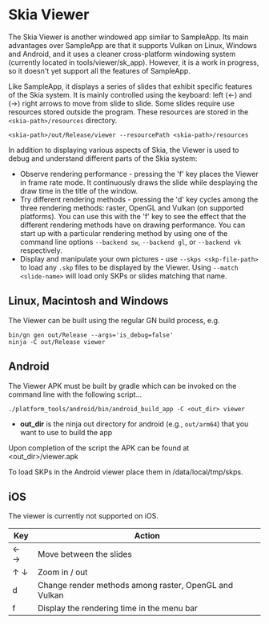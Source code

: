 Skia Viewer
==========================
The Skia Viewer is another windowed app similar to SampleApp. Its main advantages over SampleApp are that it supports Vulkan on Linux, Windows and Android, and it uses a cleaner cross-platform windowing system (currently located in tools/viewer/sk_app). However, it is a work in progress, so it doesn't yet support all the features of SampleApp.

Like SampleApp, it displays a series of slides that exhibit specific features of the Skia system. It is mainly controlled using the keyboard: left (&#x2190;) and (&#x2192;) right arrows to move from slide to slide. Some slides require use resources stored outside the program. These resources are stored in the `<skia-path>/resources` directory.

`<skia-path>/out/Release/viewer --resourcePath <skia-path>/resources`

In addition to displaying various aspects of Skia, the Viewer is used to debug and understand different parts of the Skia system:

* Observe rendering performance - pressing the 'f' key places the Viewer in frame rate mode. It continuously draws the slide while desplaying the draw time in the title of the window.
* Try different rendering methods - pressing the 'd' key cycles among the three rendering methods: raster, OpenGL and Vulkan (on supported platforms). You can use this with the 'f' key to see the effect that the different rendering methods have on drawing performance. You can start up with a particular rendering method by using one of the command line options `--backend sw`, `--backend gl`, or `--backend vk` respectively.
* Display and manipulate your own pictures - use `--skps <skp-file-path>` to load any `.skp` files to be displayed by the Viewer. Using `--match <slide-name>` will load only SKPs or slides matching that name.

Linux, Macintosh and Windows
----------------------------

The Viewer can be built using the regular GN build process, e.g.

    bin/gn gen out/Release --args='is_debug=false'
    ninja -C out/Release viewer

Android
-------
The Viewer APK must be built by gradle which can be invoked on the command line with the following script...

    ./platform_tools/android/bin/android_build_app -C <out_dir> viewer

*   **out_dir** is the ninja out directory for android (e.g., `out/arm64`) that you want to use to
build the app

Upon completion of the script the APK can be found at <out_dir>/viewer.apk

To load SKPs in the Android viewer place them in /data/local/tmp/skps.

iOS
---
The viewer is currently not supported on iOS.

Key                              | Action
-----------------------------|-------------
&#x2190; &#x2192; | Move between the slides
&#x2191; &#x2193; | Zoom in / out
d                                   | Change render methods among raster, OpenGL and Vulkan
f                                     | Display the rendering time in the menu bar


